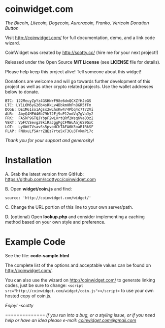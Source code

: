 coinwidget.com
==============

*The Bitcoin, Litecoin, Dogecoin, Auroracoin, Franko, Vertcoin Donation Button*

Visit http://coinwidget.com/ for full documentation, demo, and a link code wizard.

CoinWidget was created by http://scotty.cc/ (hire me for your next project!)

Released under the Open Source **MIT License** (see **LICENSE** file for details).

Please help keep this project alive! Tell someone about this widget!

Donations are welcome and will go towards further development of this project as well as other crypto related projects. Use the wallet addresses below to donate.

	BTC: 122MeuyZpYz4GSHNrF98e6dnQCXZfHJeGS
	LTC: LY1L6M6yG26b4sRkLv4BbkmHhPn8GR5fFm
	DOGE: DE1M61so1Agsx2wLhsKw474Pbq4c7T72Vi
	AUR:  AbyQ4MEW46b79h72Fj9uP12odVq7gVaJy2
	FRK:  FASkP9GTQJYbpF2wLXrtQRf2WsqKVa83z2
	VERT: VpFCVSevgz9kiRaJggPgCFMWuAaj6S9GxC
	LOT:  LyUWd7VsavSs5pvodChTAFA6K5oaR1RkSF
	FLAP: FNUxuLfSArrZQEz7rte5xT3Cu3TvkmPi7c

*Thank you for your support and generosity!*


Installation
==============
A. Grab the latest version from GitHub: https://github.com/scottycc/coinwidget.com

B. Open **widget/coin.js** and find:

	source: 'http://coinwidget.com/widget/'

C. Change the URL portion of this line to your own server/path.

D. (optional) Open **lookup.php** and consider implementing a caching method based on your own style and preference.


Example Code
==============

See the file: **code-sample.html**

The complete list of the options and acceptable values can be found on http://coinwidget.com/.

You can also use the wizard on http://coinwidget.com/ to generate linking codes, just be sure to change: `<script src="http://coinwidget.com/widget/coin.js"></script>` to use your own hosted copy of coin.js.

*Enjoy! -scotty*


==============
*If you run into a bug, or a styling issue, or if you need help or have an idea please e-mail:
coinwidget.com@gmail.com*
